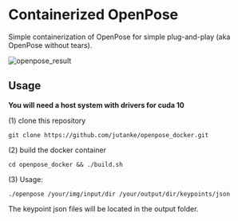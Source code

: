 # Containerized OpenPose
Simple containerization of OpenPose for simple plug-and-play (aka OpenPose without tears).

![openpose_result](https://user-images.githubusercontent.com/831215/56113534-71a95c80-5f5e-11e9-9e3c-fbb1c26f0d6c.png)

## Usage

**You will need a host system with drivers for cuda 10**

(1) clone this repository
```
git clone https://github.com/jutanke/openpose_docker.git
```

(2) build the docker container
```
cd openpose_docker && ./build.sh
```

(3) Usage:
```
./openpose /your/img/input/dir /your/output/dir/keypoints/json
```

The keypoint json files will be located in the output folder.
